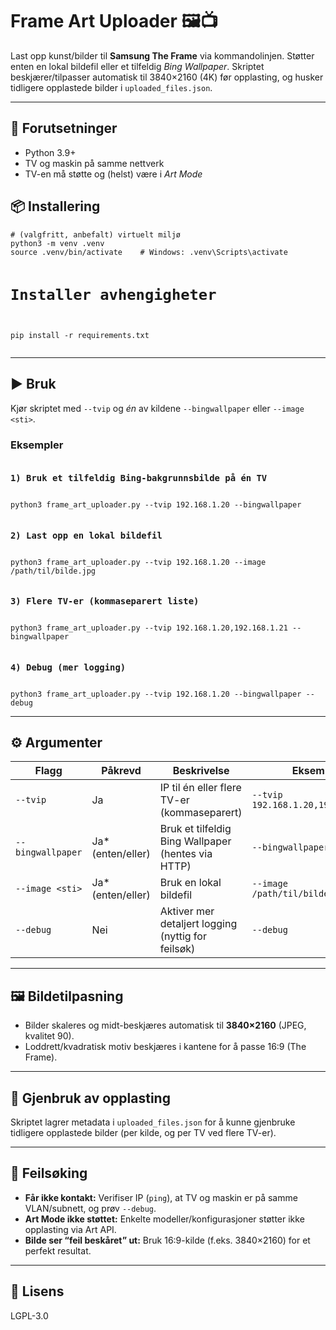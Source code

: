 <h1>Frame Art Uploader 🖼️📺</h1>
<p>Last opp kunst/bilder til <strong>Samsung The Frame</strong> via kommandolinjen. Støtter enten en lokal bildefil eller et tilfeldig <em>Bing Wallpaper</em>. Skriptet beskjærer/tilpasser automatisk til 3840×2160 (4K) før opplasting, og husker tidligere opplastede bilder i <code>uploaded_files.json</code>.</p>

<hr>

<h2>🔧 Forutsetninger</h2>
<ul>
  <li>Python 3.9+</li>
  <li>TV og maskin på samme nettverk</li>
  <li>TV-en må støtte og (helst) være i <em>Art Mode</em></li>
</ul>

<h2>📦 Installering</h2>
<pre><code># (valgfritt, anbefalt) virtuelt miljø
python3 -m venv .venv
source .venv/bin/activate    # Windows: .venv\Scripts\activate

# Installer avhengigheter
pip install -r requirements.txt
</code></pre>

<hr>

<h2>▶️ Bruk</h2>
<p>Kjør skriptet med <code>--tvip</code> og <em>én</em> av kildene <code>--bingwallpaper</code> eller <code>--image &lt;sti&gt;</code>.</p>

<h3>Eksempler</h3>
<pre><code><h3>1) Bruk et tilfeldig Bing-bakgrunnsbilde på én TV</h3>
python3 frame_art_uploader.py --tvip 192.168.1.20 --bingwallpaper

<h3>2) Last opp en lokal bildefil</h3>
python3 frame_art_uploader.py --tvip 192.168.1.20 --image /path/til/bilde.jpg

<h3>3) Flere TV-er (kommaseparert liste)</h3>
python3 frame_art_uploader.py --tvip 192.168.1.20,192.168.1.21 --bingwallpaper

<h3>4) Debug (mer logging)</h3>
python3 frame_art_uploader.py --tvip 192.168.1.20 --bingwallpaper --debug
</code></pre>

<hr>

<h2>⚙️ Argumenter</h2>
<table>
  <thead>
    <tr>
      <th>Flagg</th>
      <th>Påkrevd</th>
      <th>Beskrivelse</th>
      <th>Eksempel</th>
    </tr>
  </thead>
  <tbody>
    <tr>
      <td><code>--tvip</code></td>
      <td>Ja</td>
      <td>IP til én eller flere TV-er (kommaseparert)</td>
      <td><code>--tvip 192.168.1.20,192.168.1.21</code></td>
    </tr>
    <tr>
      <td><code>--bingwallpaper</code></td>
      <td>Ja* (enten/eller)</td>
      <td>Bruk et tilfeldig Bing Wallpaper (hentes via HTTP)</td>
      <td><code>--bingwallpaper</code></td>
    </tr>
    <tr>
      <td><code>--image &lt;sti&gt;</code></td>
      <td>Ja* (enten/eller)</td>
      <td>Bruk en lokal bildefil</td>
      <td><code>--image /path/til/bilde.jpg</code></td>
    </tr>
    <tr>
      <td><code>--debug</code></td>
      <td>Nei</td>
      <td>Aktiver mer detaljert logging (nyttig for feilsøk)</td>
      <td><code>--debug</code></td>
    </tr>
  </tbody>
</table>

<hr>

<h2>🖼️ Bildetilpasning</h2>
<ul>
  <li>Bilder skaleres og midt-beskjæres automatisk til <strong>3840×2160</strong> (JPEG, kvalitet 90).</li>
  <li>Loddrett/kvadratisk motiv beskjæres i kantene for å passe 16:9 (The Frame).</li>
</ul>

<hr>

<h2>🧠 Gjenbruk av opplasting</h2>
<p>Skriptet lagrer metadata i <code>uploaded_files.json</code> for å kunne gjenbruke tidligere opplastede bilder (per kilde, og per TV ved flere TV-er).</p>

<hr>

<h2>🧯 Feilsøking</h2>
<ul>
  <li><strong>Får ikke kontakt:</strong> Verifiser IP (<code>ping</code>), at TV og maskin er på samme VLAN/subnett, og prøv <code>--debug</code>.</li>
  <li><strong>Art Mode ikke støttet:</strong> Enkelte modeller/konfigurasjoner støtter ikke opplasting via Art API.</li>
  <li><strong>Bilde ser “feil beskåret” ut:</strong> Bruk 16:9-kilde (f.eks. 3840×2160) for et perfekt resultat.</li>
</ul>

<hr>

<h2>📄 Lisens</h2>
<p>LGPL-3.0</p>
